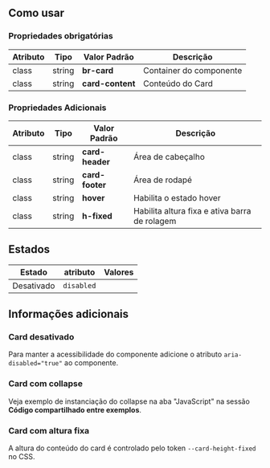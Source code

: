 ## Como usar

### Propriedades obrigatórias

| Atributo | Tipo   | Valor Padrão     | Descrição               |
| -------- | ------ | ---------------- | ----------------------- |
| class    | string | **br-card**      | Container do componente |
| class    | string | **card-content** | Conteúdo do Card        |

### Propriedades Adicionais

| Atributo | Tipo   | Valor Padrão    | Descrição                                     |
| -------- | ------ | --------------- | --------------------------------------------- |
| class    | string | **card-header** | Área de cabeçalho                             |
| class    | string | **card-footer** | Área de rodapé                                |
| class    | string | **hover**       | Habilita o estado hover                       |
| class    | string | **h-fixed**     | Habilita altura fixa e ativa barra de rolagem |

## Estados

| Estado     | atributo   | Valores |
| ---------- | ---------- | ------- |
| Desativado | `disabled` |         |

## Informações adicionais

### Card desativado

Para manter a acessibilidade do componente adicione o atributo `aria-disabled="true"` ao componente.

### Card com collapse

Veja exemplo de instanciação do collapse na aba "JavaScript" na sessão **Código compartilhado entre exemplos**.

### Card com altura fixa

A altura do conteúdo do card é controlado pelo token `--card-height-fixed` no CSS.

